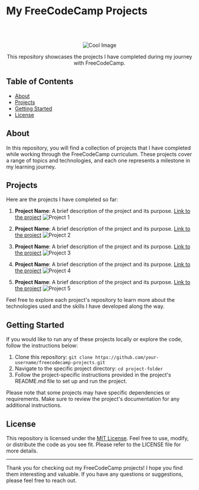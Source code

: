 # My FreeCodeCamp Projects
<br>
<br>
<p align="center">
  <img src="https://miro.medium.com/v2/resize:fit:640/0*41inHKnPhGb04HsO.gif" alt="Cool Image">
</p>

<p align="center">This repository showcases the projects I have completed during my journey with FreeCodeCamp.</p>

## Table of Contents

- [About](#about)
- [Projects](#projects)
- [Getting Started](#getting-started)
- [License](#license)

## About

In this repository, you will find a collection of projects that I have completed while working through the FreeCodeCamp curriculum. These projects cover a range of topics and technologies, and each one represents a milestone in my learning journey.

## Projects

Here are the projects I have completed so far:

1. **Project Name**: A brief description of the project and its purpose. [Link to the project](https://github.com/username/project1)
   ![Project 1](https://your-project1-image-url)

2. **Project Name**: A brief description of the project and its purpose. [Link to the project](https://github.com/username/project2)
   ![Project 2](https://your-project2-image-url)

3. **Project Name**: A brief description of the project and its purpose. [Link to the project](https://github.com/username/project3)
   ![Project 3](https://your-project3-image-url)

4. **Project Name**: A brief description of the project and its purpose. [Link to the project](https://github.com/username/project4)
   ![Project 4](https://your-project4-image-url)

5. **Project Name**: A brief description of the project and its purpose. [Link to the project](https://github.com/username/project5)
   ![Project 5](https://your-project5-image-url)

Feel free to explore each project's repository to learn more about the technologies used and the skills I have developed along the way.

## Getting Started

If you would like to run any of these projects locally or explore the code, follow the instructions below:

1. Clone this repository: `git clone https://github.com/your-username/freecodecamp-projects.git`
2. Navigate to the specific project directory: `cd project-folder`
3. Follow the project-specific instructions provided in the project's README.md file to set up and run the project.

Please note that some projects may have specific dependencies or requirements. Make sure to review the project's documentation for any additional instructions.

## License

This repository is licensed under the [MIT License](LICENSE). Feel free to use, modify, or distribute the code as you see fit. Please refer to the LICENSE file for more details.

---

Thank you for checking out my FreeCodeCamp projects! I hope you find them interesting and valuable. If you have any questions or suggestions, please feel free to reach out.



